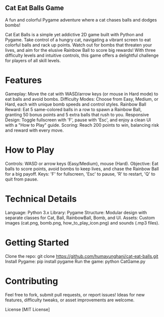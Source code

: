## Cat Eat Balls Game
A fun and colorful Pygame adventure where a cat chases balls and dodges bombs!

Cat Eat Balls is a simple yet addictive 2D game built with Python and Pygame. Take control of a hungry cat, navigating a vibrant screen to eat colorful balls and rack up points. Watch out for bombs that threaten your lives, and aim for the elusive Rainbow Ball to score big rewards! With three difficulty levels and intuitive controls, this game offers a delightful challenge for players of all skill levels.

# Features
Gameplay: Move the cat with WASD/arrow keys (or mouse in Hard mode) to eat balls and avoid bombs.
Difficulty Modes: Choose from Easy, Medium, or Hard, each with unique bomb speeds and control styles.
Rainbow Ball Reward: Eat 5 same-colored balls in a row to spawn a Rainbow Ball, granting 50 bonus points and 5 extra balls that rush to you.
Responsive Design: Toggle fullscreen with 'F', pause with 'Esc', and enjoy a clean UI with a "How to Play" guide.
Scoring: Reach 200 points to win, balancing risk and reward with every move.

# How to Play
Controls: WASD or arrow keys (Easy/Medium), mouse (Hard).
Objective: Eat balls to score points, avoid bombs to keep lives, and chase the Rainbow Ball for a big payoff.
Keys: 'F' for fullscreen, 'Esc' to pause, 'R' to restart, 'Q' to quit from pause.

# Technical Details
Language: Python 3.x
Library: Pygame
Structure: Modular design with separate classes for Cat, Ball, RainbowBall, Bomb, and UI.
Assets: Custom images (cat.png, bomb.png, how_to_play_icon.png) and sounds (.mp3 files).

# Getting Started
Clone the repo: git clone https://github.com/humayunghani/cat-eat-balls.git
Install Pygame: pip install pygame
Run the game: python CatGame.py

# Contributing
Feel free to fork, submit pull requests, or report issues! Ideas for new features, difficulty tweaks, or asset improvements are welcome.

License
[MIT License]
